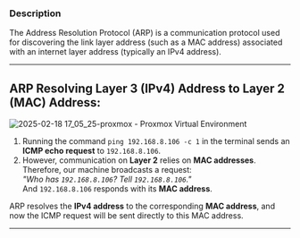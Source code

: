 ### Description  
The Address Resolution Protocol (ARP) is a communication protocol used for discovering the link layer address (such as a MAC address) associated with an internet layer address (typically an IPv4 address).  

---

## ARP Resolving Layer 3 (IPv4) Address to Layer 2 (MAC) Address:  

![2025-02-18 17_05_25-proxmox - Proxmox Virtual Environment](https://github.com/user-attachments/assets/2e14240e-1362-4e90-88fc-d14ea65fa8a5)  

1. Running the command `ping 192.168.8.106 -c 1` in the terminal sends an **ICMP echo request** to `192.168.8.106`.  
2. However, communication on **Layer 2** relies on **MAC addresses**. Therefore, our machine broadcasts a request:  
   *"Who has `192.168.8.106`? Tell `192.168.8.106`."*  
   And `192.168.8.106` responds with its **MAC address**.
   
ARP resolves the **IPv4 address** to the corresponding **MAC address**, and now the ICMP request will be sent directly to this MAC address.  

---
